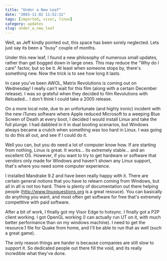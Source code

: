```yaml
---
title: "Under a New Leaf"
date: "2003-11-02 11:52:32"
tags: [imported, visor, linux]
category: updates
slug: under_a_new_leaf
---
```


Well, as Jeff kindly pointed out, this space has been sorely neglected. Lets
just say its been a "busy" couple of months.

Under this new leaf, I found a new philosophy of numerous small updates, rather
than get bogged down in large ones. This may reduce the "Why do I care" factor,
but so be it. At least when someone stops by, there's something new. Now the
trick is to see how long it lasts.

In case you've been AWOL, Matrix Revolutions is coming out on Wednesday! I
really can't wait for this film (along with a certain December release). I was
so grateful when they decided to film Revolutions with Reloaded... I don't think
I could take a 2005 release.

On a more local note, due to an unfortunate (and highly ironic) incident with
the new iTunes software where Apple reduced Microsoft to a weeping Blue Screen
of Death at every boot, I decided I would install Linux and take the full
plunge. I had dabbled in it in dual booting scenarios, but Windows always became
a crutch when something was too hard in Linux. I was going to do this all out,
and see if I could do it.

Well you can, but you do need a lot of computer know how. If are starting from
nothing, Linux is great. It works... its extremely stable... and an excellent
OS. However, if you want to try to get hardware or software that vendors only
made for Windows and haven't shown any Linux support, that's where you need some
computer experience.

I installed Mandrake 9.2 and have been really happy with it. There are certain
general notions that you have to relearn coming from Windows, but all in all is
not too hard. There is plenty of documentation out there helping people
(http://www.linuxquestions.org is a great resouce). You can basically do
anything you want, and most often get software for free that's extremely
competitive with paid software.

After a bit of work, I finally got my Visor Edge to hotsync. I finally got a P2P
client working. I got OpenGL working (I can actually run UT on it, with much
better performance than on my windows machine). I need to get the resource.1
file for Quake from home, and I'll be able to run that as well (such a great
game).

The only reason things are harder is because companies are still slow to support
it. So dedicated people out there fill the void, and its really incredible what
they've done.
